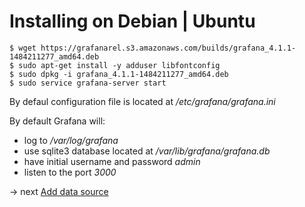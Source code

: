 # Installing on Debian | Ubuntu

```
$ wget https://grafanarel.s3.amazonaws.com/builds/grafana_4.1.1-1484211277_amd64.deb
$ sudo apt-get install -y adduser libfontconfig
$ sudo dpkg -i grafana_4.1.1-1484211277_amd64.deb
$ sudo service grafana-server start
```

By defaul configuration file is located at */etc/grafana/grafana.ini*

By default Grafana will:  
 * log to */var/log/grafana*
 * use sqlite3 database located at */var/lib/grafana/grafana.db*
 * have initial username and password *admin*
 * listen to the port *3000*

 -> next [Add data source](addDataSource.md)
